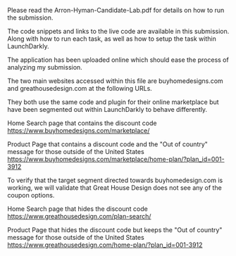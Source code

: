 Please read the Arron-Hyman-Candidate-Lab.pdf for details on how to run the submission.

The code snippets and links to the live code are available in this submission. Along with how to run each task, as well as how to setup the task within LaunchDarkly.

The application has been uploaded online which should ease the process of analyzing my submission.

The two main websites accessed within this file are buyhomedesigns.com and greathousedesign.com at the following URLs.

They both use the same code and plugin for their online marketplace but have been segmented out within LaunchDarkly to behave differently.



Home Search page that contains the discount code
https://www.buyhomedesigns.com/marketplace/

Product Page that contains a discount code and the "Out of country" message for those outside of the United States
https://www.buyhomedesigns.com/marketplace/home-plan/?plan_id=001-3912



To verify that the target segment directed towards buyhomedesign.com is working, we will validate that Great House Design does not see any of the coupon options.

Home Search page that hides the discount code
https://www.greathousedesign.com/plan-search/

Product Page that hides the discount code but keeps the  "Out of country"  message for those outside of the United States
https://www.greathousedesign.com/home-plan/?plan_id=001-3912

